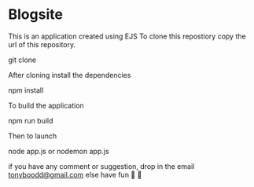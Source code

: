 # Blogsite

This is an application created using EJS
To clone this repostiory copy the url of this repository.

git clone <repository url>

After cloning install the dependencies

npm install

To build the application

npm run build

Then to launch

node app.js or nodemon app.js

if you have any comment or suggestion, drop in the email tonyboodd@gmail.com
else have fun 🧡 💜
